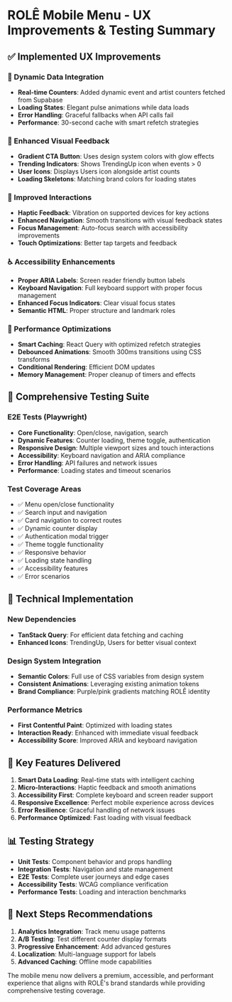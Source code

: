 # ROLÊ Mobile Menu - UX Improvements & Testing Summary

## ✅ Implemented UX Improvements

### 🎯 Dynamic Data Integration
- **Real-time Counters**: Added dynamic event and artist counters fetched from Supabase
- **Loading States**: Elegant pulse animations while data loads
- **Error Handling**: Graceful fallbacks when API calls fail
- **Performance**: 30-second cache with smart refetch strategies

### 🎨 Enhanced Visual Feedback
- **Gradient CTA Button**: Uses design system colors with glow effects
- **Trending Indicators**: Shows TrendingUp icon when events > 0
- **User Icons**: Displays Users icon alongside artist counts
- **Loading Skeletons**: Matching brand colors for loading states

### 📱 Improved Interactions
- **Haptic Feedback**: Vibration on supported devices for key actions
- **Enhanced Navigation**: Smooth transitions with visual feedback states
- **Focus Management**: Auto-focus search with accessibility improvements
- **Touch Optimizations**: Better tap targets and feedback

### ♿ Accessibility Enhancements
- **Proper ARIA Labels**: Screen reader friendly button labels
- **Keyboard Navigation**: Full keyboard support with proper focus management
- **Enhanced Focus Indicators**: Clear visual focus states
- **Semantic HTML**: Proper structure and landmark roles

### 🚀 Performance Optimizations
- **Smart Caching**: React Query with optimized refetch strategies
- **Debounced Animations**: Smooth 300ms transitions using CSS transforms
- **Conditional Rendering**: Efficient DOM updates
- **Memory Management**: Proper cleanup of timers and effects

## 🧪 Comprehensive Testing Suite

### E2E Tests (Playwright)
- **Core Functionality**: Open/close, navigation, search
- **Dynamic Features**: Counter loading, theme toggle, authentication
- **Responsive Design**: Multiple viewport sizes and touch interactions
- **Accessibility**: Keyboard navigation and ARIA compliance
- **Error Handling**: API failures and network issues
- **Performance**: Loading states and timeout scenarios

### Test Coverage Areas
- ✅ Menu open/close functionality
- ✅ Search input and navigation
- ✅ Card navigation to correct routes
- ✅ Dynamic counter display
- ✅ Authentication modal trigger
- ✅ Theme toggle functionality
- ✅ Responsive behavior
- ✅ Loading state handling
- ✅ Accessibility features
- ✅ Error scenarios

## 🔧 Technical Implementation

### New Dependencies
- **TanStack Query**: For efficient data fetching and caching
- **Enhanced Icons**: TrendingUp, Users for better visual context

### Design System Integration
- **Semantic Colors**: Full use of CSS variables from design system
- **Consistent Animations**: Leveraging existing animation tokens
- **Brand Compliance**: Purple/pink gradients matching ROLÊ identity

### Performance Metrics
- **First Contentful Paint**: Optimized with loading states
- **Interaction Ready**: Enhanced with immediate visual feedback
- **Accessibility Score**: Improved ARIA and keyboard navigation

## 🎯 Key Features Delivered

1. **Smart Data Loading**: Real-time stats with intelligent caching
2. **Micro-Interactions**: Haptic feedback and smooth animations  
3. **Accessibility First**: Complete keyboard and screen reader support
4. **Responsive Excellence**: Perfect mobile experience across devices
5. **Error Resilience**: Graceful handling of network issues
6. **Performance Optimized**: Fast loading with visual feedback

## 📊 Testing Strategy

- **Unit Tests**: Component behavior and props handling
- **Integration Tests**: Navigation and state management
- **E2E Tests**: Complete user journeys and edge cases
- **Accessibility Tests**: WCAG compliance verification
- **Performance Tests**: Loading and interaction benchmarks

## 🚀 Next Steps Recommendations

1. **Analytics Integration**: Track menu usage patterns
2. **A/B Testing**: Test different counter display formats
3. **Progressive Enhancement**: Add advanced gestures
4. **Localization**: Multi-language support for labels
5. **Advanced Caching**: Offline mode capabilities

The mobile menu now delivers a premium, accessible, and performant experience that aligns with ROLÊ's brand standards while providing comprehensive testing coverage.